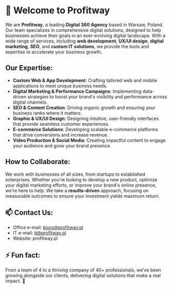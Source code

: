 # 👋 Welcome to Profitway

We are **Profitway**, a leading **Digital 360 Agency** based in Warsaw, Poland. Our team specializes in comprehensive digital solutions, designed to help businesses achieve their goals in an ever-evolving digital landscape. With a wide range of services, including **web development**, **UX/UI design**, **digital marketing**, **SEO**, and **custom IT solutions**, we provide the tools and expertise to accelerate your business growth.

## Our Expertise:
- **Custom Web & App Development**: Crafting tailored web and mobile applications to meet unique business needs.
- **Digital Marketing & Performance Campaigns**: Implementing data-driven strategies to boost your brand's visibility and performance across digital channels.
- **SEO & Content Creation**: Driving organic growth and ensuring your business ranks where it matters.
- **Graphic & UX/UI Design**: Designing intuitive, user-friendly interfaces that provide seamless customer experiences.
- **E-commerce Solutions**: Developing scalable e-commerce platforms that drive conversions and increase revenue.
- **Video Production & Social Media**: Creating impactful content to engage your audience and grow your brand presence.

## How to Collaborate:
We work with businesses of all sizes, from startups to established enterprises. Whether you're looking to develop a new product, optimize your digital marketing efforts, or improve your brand's online presence, we're here to help. We take a **results-driven** approach, focusing on measurable outcomes to ensure your investment yields maximum return.

## 📫 Contact Us:
- Office e-mail: biuro@profitway.pl
- IT e-mail: it@profitway.pl
- Website: profitway.pl

## ⚡ Fun fact:
From a team of 4 to a thriving company of 40+ professionals, we’ve been growing alongside our clients, delivering digital solutions that make a real impact. 🚀

<!---
profitwaypl/profitwaypl is a ✨ special ✨ repository because its `README.md` (this file) appears on your GitHub profile.
You can click the Preview link to take a look at your changes.
--->
